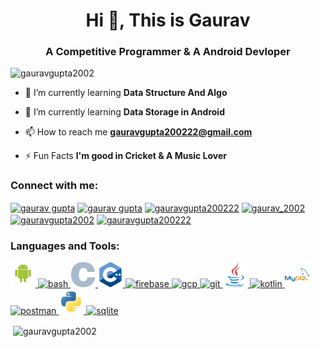 <h1 align="center">Hi 👋, This is Gaurav</h1>
<h3 align="center">A Competitive Programmer & A Android Devloper</h3>

<p align="left"> <img src="https://komarev.com/ghpvc/?username=gauravgupta2002&label=Profile%20views&color=0e75b6&style=flat" alt="gauravgupta2002" /> </p>

- 🔭 I’m currently learning **Data Structure And Algo**

- 🌱 I’m currently learning **Data Storage in Android**

- 📫 How to reach me **gauravgupta200222@gmail.com**

- ⚡ Fun Facts **I'm good in Cricket & A Music Lover**

<h3 align="left">Connect with me:</h3>
<p align="left">
<a href="https://linkedin.com/in/gaurav gupta" target="blank"><img align="center" src="https://cdn.jsdelivr.net/npm/simple-icons@3.0.1/icons/linkedin.svg" alt="gaurav gupta" height="30" width="40" /></a>
<a href="https://fb.com/gaurav gupta" target="blank"><img align="center" src="https://cdn.jsdelivr.net/npm/simple-icons@3.0.1/icons/facebook.svg" alt="gaurav gupta" height="30" width="40" /></a>
<a href="https://instagram.com/gauravgupta200222" target="blank"><img align="center" src="https://cdn.jsdelivr.net/npm/simple-icons@3.0.1/icons/instagram.svg" alt="gauravgupta200222" height="30" width="40" /></a>
<a href="https://www.codechef.com/users/gaurav_2002" target="blank"><img align="center" src="https://cdn.jsdelivr.net/npm/simple-icons@3.1.0/icons/codechef.svg" alt="gaurav_2002" height="30" width="40" /></a>
<a href="https://www.hackerrank.com/gauravgupta2002" target="blank"><img align="center" src="https://cdn.jsdelivr.net/npm/simple-icons@3.0.1/icons/hackerrank.svg" alt="gauravgupta2002" height="30" width="40" /></a>
<a href="https://codeforces.com/profile/gauravgupta200222" target="blank"><img align="center" src="https://cdn.jsdelivr.net/npm/simple-icons@3.0.1/icons/codeforces.svg" alt="gauravgupta200222" height="30" width="40" /></a>
</p>

<h3 align="left">Languages and Tools:</h3>
<p align="left"> <a href="https://developer.android.com" target="_blank"> <img src="https://raw.githubusercontent.com/devicons/devicon/master/icons/android/android-original-wordmark.svg" alt="android" width="40" height="40"/> </a> <a href="https://www.gnu.org/software/bash/" target="_blank"> <img src="https://www.vectorlogo.zone/logos/gnu_bash/gnu_bash-icon.svg" alt="bash" width="40" height="40"/> </a> <a href="https://www.cprogramming.com/" target="_blank"> <img src="https://raw.githubusercontent.com/devicons/devicon/master/icons/c/c-original.svg" alt="c" width="40" height="40"/> </a> <a href="https://www.w3schools.com/cpp/" target="_blank"> <img src="https://raw.githubusercontent.com/devicons/devicon/master/icons/cplusplus/cplusplus-original.svg" alt="cplusplus" width="40" height="40"/> </a> <a href="https://firebase.google.com/" target="_blank"> <img src="https://www.vectorlogo.zone/logos/firebase/firebase-icon.svg" alt="firebase" width="40" height="40"/> </a> <a href="https://cloud.google.com" target="_blank"> <img src="https://www.vectorlogo.zone/logos/google_cloud/google_cloud-icon.svg" alt="gcp" width="40" height="40"/> </a> <a href="https://git-scm.com/" target="_blank"> <img src="https://www.vectorlogo.zone/logos/git-scm/git-scm-icon.svg" alt="git" width="40" height="40"/> </a> <a href="https://www.java.com" target="_blank"> <img src="https://raw.githubusercontent.com/devicons/devicon/master/icons/java/java-original.svg" alt="java" width="40" height="40"/> </a> <a href="https://kotlinlang.org" target="_blank"> <img src="https://www.vectorlogo.zone/logos/kotlinlang/kotlinlang-icon.svg" alt="kotlin" width="40" height="40"/> </a> <a href="https://www.mysql.com/" target="_blank"> <img src="https://raw.githubusercontent.com/devicons/devicon/master/icons/mysql/mysql-original-wordmark.svg" alt="mysql" width="40" height="40"/> </a> <a href="https://postman.com" target="_blank"> <img src="https://www.vectorlogo.zone/logos/getpostman/getpostman-icon.svg" alt="postman" width="40" height="40"/> </a> <a href="https://www.python.org" target="_blank"> <img src="https://raw.githubusercontent.com/devicons/devicon/master/icons/python/python-original.svg" alt="python" width="40" height="40"/> </a> <a href="https://www.sqlite.org/" target="_blank"> <img src="https://www.vectorlogo.zone/logos/sqlite/sqlite-icon.svg" alt="sqlite" width="40" height="40"/> </a> </p>

<p>&nbsp;<img align="center" src="https://github-readme-stats.vercel.app/api?username=gauravgupta2002&show_icons=true&locale=en" alt="gauravgupta2002" /></p>
